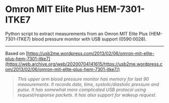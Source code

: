# Omron MIT Elite Plus HEM-7301-ITKE7
Python script to extract measurements from an Omron MIT Elite Plus (HEM-7301-ITKE7) blood pressure monitor with USB support (0590:0028).

***

Based on [https://usb2me.wordpress.com/2013/02/06/omron-mit-elite-plus-hem-7301-itke7](https://web.archive.org/web/20200704141615/https://usb2me.wordpress.com/2013/02/06/omron-mit-elite-plus-hem-7301-itke7/)

> _This upper arm blood pressure monitor has memory for last 90 measurements. It records date, time, systolic/diastolic pressure and pulse.
It has somewhat more complicated USB protocol using request/response packets. It has also support for wakeup request._
